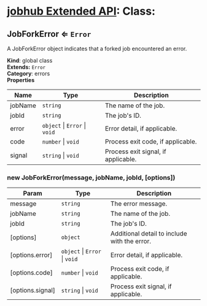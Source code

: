 # [jobhub Extended API](README.md): Class:

<a name="JobForkError"></a>

## JobForkError ⇐ <code>Error</code>
A JobForkError object indicates that a forked job encountered an error.

**Kind**: global class  
**Extends:** <code>Error</code>  
**Category**: errors  
**Properties**

| Name | Type | Description |
| --- | --- | --- |
| jobName | <code>string</code> | The name of the job. |
| jobId | <code>string</code> | The job's ID. |
| error | <code>object</code> &#124; <code>Error</code> &#124; <code>void</code> | Error detail, if applicable. |
| code | <code>number</code> &#124; <code>void</code> | Process exit code, if applicable. |
| signal | <code>string</code> &#124; <code>void</code> | Process exit signal, if applicable. |

<a name="new_JobForkError_new"></a>

### new JobForkError(message, jobName, jobId, [options])

| Param | Type | Description |
| --- | --- | --- |
| message | <code>string</code> | The error message. |
| jobName | <code>string</code> | The name of the job. |
| jobId | <code>string</code> | The job's ID. |
| [options] | <code>object</code> | Additional detail to include with the error. |
| [options.error] | <code>object</code> &#124; <code>Error</code> &#124; <code>void</code> | Error detail, if applicable. |
| [options.code] | <code>number</code> &#124; <code>void</code> | Process exit code, if applicable. |
| [options.signal] | <code>string</code> &#124; <code>void</code> | Process exit signal, if applicable. |

